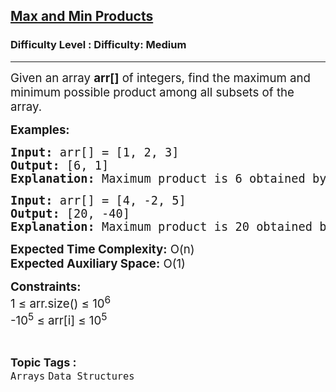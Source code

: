 <h2><a href="https://www.geeksforgeeks.org/problems/max-and-min-products3347/1?page=26&difficulty=Medium&status=unsolved&sortBy=accuracy">Max and Min Products</a></h2><h3>Difficulty Level : Difficulty: Medium</h3><hr><div class="problems_problem_content__Xm_eO"><p class="whitespace-pre-wrap break-words"><span style="font-size: 14pt;">Given an array <strong>arr[]</strong> of integers, find the maximum and minimum possible product among all subsets of the array.</span></p>
<p class="whitespace-pre-wrap break-words"><span style="font-size: 14pt;"><strong>Examples:</strong></span></p>
<pre class="whitespace-pre-wrap break-words"><span style="font-size: 14pt;"><strong>Input:</strong> arr[] = [1, 2, 3]
<strong>Output:</strong> [6, 1]
<strong>Explanation:</strong> Maximum product is 6 obtained by multiplying 2 and 3. Minimum product is 1 obtained by selecting only 1.</span></pre>
<pre class="whitespace-pre-wrap break-words"><span style="font-size: 14pt;"><strong>Input:</strong> arr[] = [4, -2, 5]
<strong>Output:</strong> [20, -40]
<strong>Explanation:</strong> Maximum product is 20 obtained by multiplying 4 and 5. Minimum product is -40 obtained by multiplying 4, -2, and 5.</span></pre>
<p class="whitespace-pre-wrap break-words"><span style="font-size: 14pt;"><strong>Expected Time Complexity:</strong> O(n) <br><strong>Expected Auxiliary Space:</strong> O(1)</span></p>
<p><span style="font-size: 14pt;"> </span></p>
<p class="whitespace-pre-wrap break-words"><span style="font-size: 14pt;"><strong>Constraints:</strong> <br>1 ≤ arr.size() ≤ 10<sup>6</sup><br>-10<sup>5</sup> ≤ arr[i] ≤ 10<sup>5</sup></span></p></div><br><p><span style=font-size:18px><strong>Topic Tags : </strong><br><code>Arrays</code>&nbsp;<code>Data Structures</code>&nbsp;